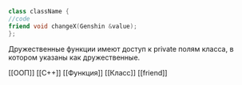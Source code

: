 ```c++
class className {
//code
friend void changeX(Genshin &value);
};
```
 Дружественные функции имеют доступ к private полям класса, в котором указаны как дружественные.

[[ООП]]  [[C++]] [[Функция]]  [[Класс]] [[friend]]